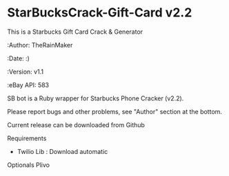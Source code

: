 # StarBucksCrack-Gift-Card v2.2

This is a Starbucks Gift Card Crack &amp; Generator


:Author: TheRainMaker

:Date: :)

:Version: v1.1

:eBay API: 583

SB bot is a Ruby wrapper for Starbucks Phone Cracker (v2.2).

Please report bugs and other problems, see "Author" section at the bottom.

Current release can be downloaded from Github

Requirements
* Twilio Lib : Download automatic


Optionals
Plivo

